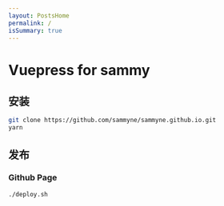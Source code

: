 ```yaml
---
layout: PostsHome
permalink: /
isSummary: true
---
```


# Vuepress for sammy

## 安装  

```bash
git clone https://github.com/sammyne/sammyne.github.io.git
yarn 
```

## 发布  

### Github Page

```bash
./deploy.sh
```
